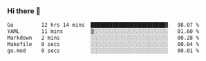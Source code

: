 ### Hi there 👋

<!--
**yeya24/yeya24** is a ✨ _special_ ✨ repository because its `README.md` (this file) appears on your GitHub profile.

Here are some ideas to get you started:

- 🔭 I’m currently working on ...
- 🌱 I’m currently learning ...
- 👯 I’m looking to collaborate on ...
- 🤔 I’m looking for help with ...
- 💬 Ask me about ...
- 📫 How to reach me: ...
- 😄 Pronouns: ...
- ⚡ Fun fact: ...
-->

<!--START_SECTION:waka-->

```txt
Go         12 hrs 14 mins  ████████████████████████▓   98.07 %
YAML       11 mins         ▒░░░░░░░░░░░░░░░░░░░░░░░░   01.60 %
Markdown   2 mins          ░░░░░░░░░░░░░░░░░░░░░░░░░   00.28 %
Makefile   0 secs          ░░░░░░░░░░░░░░░░░░░░░░░░░   00.04 %
go.mod     0 secs          ░░░░░░░░░░░░░░░░░░░░░░░░░   00.01 %
```

<!--END_SECTION:waka-->
